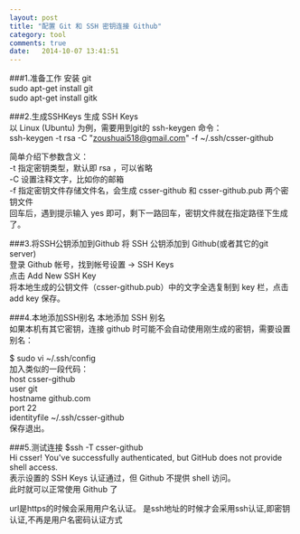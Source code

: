 ```yaml
---
layout: post
title: "配置 Git 和 SSH 密钥连接 Github"
category: tool
comments: true
date:   2014-10-07 13:41:51
---
```


###1.准备工作
安装 git  
sudo apt-get install git  
sudo apt-get install gitk  

###2.生成SSHKeys
生成 SSH Keys  
以 Linux (Ubuntu) 为例，需要用到git的 ssh-keygen 命令：  
ssh-keygen -t rsa -C "zoushuai518@gmail.com" -f ~/.ssh/csser-github  

简单介绍下参数含义：  
-t 指定密钥类型，默认即 rsa ，可以省略  
-C 设置注释文字，比如你的邮箱  
-f 指定密钥文件存储文件名，会生成 csser-github 和 csser-github.pub 两个密钥文件  
回车后，遇到提示输入 yes 即可，剩下一路回车，密钥文件就在指定路径下生成了。  

###3.将SSH公钥添加到Github
将 SSH 公钥添加到 Github(或者其它的git server)  
登录 Github 帐号，找到帐号设置 -> SSH Keys  
点击 Add New SSH Key  
将本地生成的公钥文件（csser-github.pub）中的文字全选复制到 key 栏，点击 add key 保存。  

###4.本地添加SSH别名
本地添加 SSH 别名  
如果本机有其它密钥，连接 github 时可能不会自动使用刚生成的密钥，需要设置别名：  

$ sudo vi ~/.ssh/config  
加入类似的一段代码：  
host csser-github  
user git  
hostname github.com  
port 22  
identityfile ~/.ssh/csser-github  
保存退出。

###5.测试连接
$ssh -T csser-github  
Hi csser! You've successfully authenticated, but GitHub does not provide shell access.  
表示设置的 SSH Keys 认证通过，但 Github 不提供 shell 访问。  
此时就可以正常使用 Github 了  

<span class="impor">url是https的时候会采用用户名认证。 是ssh地址的时候才会采用ssh认证,即密钥认证,不再是用户名密码认证方式</span>


